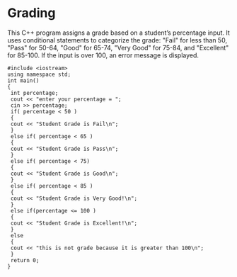 # Grading
This C++ program assigns a grade based on a student’s percentage input. It uses conditional statements to categorize the grade: "Fail" for less than 50, "Pass" for 50-64, "Good" for 65-74, "Very Good" for 75-84, and "Excellent" for 85-100. If the input is over 100, an error message is displayed.

    #include <iostream>
    using namespace std;
    int main()
    {
     int percentage;
     cout << "enter your percentage = ";
     cin >> percentage;
     if( percentage < 50 )
     {
     cout << "Student Grade is Fail\n";
     }
     else if( percentage < 65 )
     {
     cout << "Student Grade is Pass\n";
     }
     else if( percentage < 75)
     {
     cout << "Student Grade is Good\n";
     }
     else if( percentage < 85 )
     {
     cout << "Student Grade is Very Good!\n";
     }
     else if(percentage <= 100 )
     {
     cout << "Student Grade is Excellent!\n";
     }
     else
     {
     cout << "this is not grade because it is greater than 100\n";
     }
     return 0;
    }
